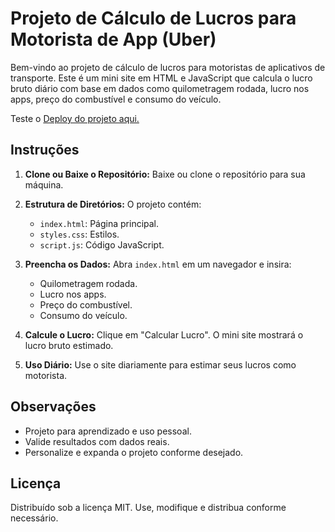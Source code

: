 # Projeto de Cálculo de Lucros para Motorista de App (Uber)

Bem-vindo ao projeto de cálculo de lucros para motoristas de aplicativos de transporte. Este é um mini site em HTML e JavaScript que calcula o lucro bruto diário com base em dados como quilometragem rodada, lucro nos apps, preço do combustível e consumo do veículo.

 Teste o [Deploy do projeto aqui.](https://uber-gross-profit.netlify.app)
## Instruções

1. **Clone ou Baixe o Repositório:** Baixe ou clone o repositório para sua máquina.

2. **Estrutura de Diretórios:** O projeto contém:
   - `index.html`: Página principal.
   - `styles.css`: Estilos.
   - `script.js`: Código JavaScript.
 
3. **Preencha os Dados:** Abra `index.html` em um navegador e insira:
   - Quilometragem rodada.
   - Lucro nos apps.
   - Preço do combustível.
   - Consumo do veículo.

4. **Calcule o Lucro:** Clique em "Calcular Lucro". O mini site mostrará o lucro bruto estimado.

5. **Uso Diário:** Use o site diariamente para estimar seus lucros como motorista.

## Observações

- Projeto para aprendizado e uso pessoal.
- Valide resultados com dados reais.
- Personalize e expanda o projeto conforme desejado.

## Licença

Distribuído sob a licença MIT. Use, modifique e distribua conforme necessário.
